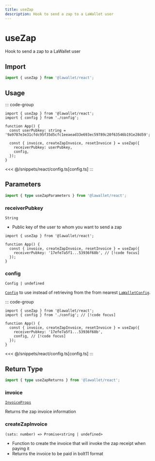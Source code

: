```yaml
---
title: useZap
description: Hook to send a zap to a LaWallet user
---
```


# useZap

Hook to send a zap to a LaWallet user

## Import

```ts
import { useZap } from '@lawallet/react';
```

## Usage

::: code-group

```tsx [index.tsx]
import { useZap } from '@lawallet/react';
import { config } from './config';

function App() {
  const userPubkey: string = '9a9787e3e31cfdc95f35d5cfc1eeaead33e693ec59789c20f63546b191e28d59';

  const { invoice, createZapInvoice, resetInvoice } = useZap({
    receiverPubkey: userPubkey,
    config,
  });
}
```

<<< @/snippets/react/config.ts[config.ts]
:::

## Parameters

```ts
import { type useZapParameters } from '@lawallet/react';
```

### receiverPubkey

`String`

- Public key of the user to whom you want to send a zap

```tsx [index.tsx]
import { useZap } from '@lawallet/react';

function App() {
  const { invoice, createZapInvoice, resetInvoice } = useZap({
    receiverPubkey: '17efe7a5f1...53936f68b', // [!code focus]
  });
}
```

### config

`Config | undefined`

[`Config`](/react/api/createConfig#config) to use instead of retrieving from the from nearest [`LaWalletConfig`](/react/api/LaWalletConfig).

::: code-group

```tsx [index.tsx]
import { useZap } from '@lawallet/react';
import { config } from './config'; // [!code focus]

function App() {
  const { invoice, createZapInvoice, resetInvoice } = useZap({
    receiverPubkey: '17efe7a5f1...53936f68b',
    config, // [!code focus]
  });
}
```

<<< @/snippets/react/config.ts[config.ts]
:::

## Return Type

```ts
import { type useZapReturns } from '@lawallet/react';
```

### invoice

[`InvoiceProps`](/react/api/glossary/types#invoiceprops)

Returns the zap invoice information

### createZapInvoice

`(sats: number) => Promise<string | undefined>`

- Function to create the invoice that will invoke the zap receipt when paying it
- Returns the invoice to be paid in bolt11 format
